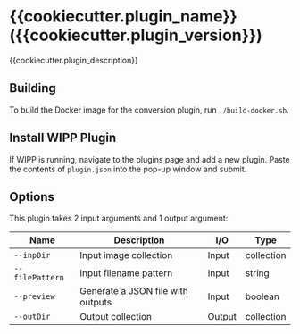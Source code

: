 # {{cookiecutter.plugin_name}} ({{cookiecutter.plugin_version}})

{{cookiecutter.plugin_description}}

## Building

To build the Docker image for the conversion plugin, run `./build-docker.sh`.

## Install WIPP Plugin

If WIPP is running, navigate to the plugins page and add a new plugin. Paste the
contents of `plugin.json` into the pop-up window and submit.

## Options

This plugin takes 2 input arguments and 1 output argument:


| Name               | Description                       | I/O      | Type       |
|--------------------|-----------------------------------|----------|------------|
| `--inpDir`         | Input image collection            | Input    | collection |
| `--filePattern`    | Input filename pattern            | Input    | string     |
| `--preview`        | Generate a JSON file with outputs | Input    | boolean    |
| `--outDir`         | Output collection                 | Output   | collection |
